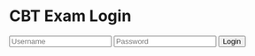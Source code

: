 <html lang="en">
<head>
    <meta charset="UTF-8">
    <meta name="viewport" content="width=device-width, initial-scale=1.0">
    <title>CBT Exam Login</title>
</head>
<body>
    <h1>CBT Exam Login</h1>
    <form id="login-form">
        <input type="text" id="username" placeholder="Username" required>
        <input type="password" id="password" placeholder="Password" required>
        <button type="submit">Login</button>
    </form>
    <div id="message"></div>
    <script src="script.js"></script>
</body>
</html>
<p><a href="README.md"></a></p>

